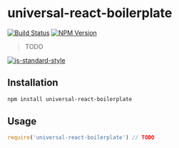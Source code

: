 # universal-react-boilerplate

[![Build Status](https://travis-ci.org/clebert/universal-react-boilerplate.svg?branch=master)](https://travis-ci.org/clebert/universal-react-boilerplate)
[![NPM Version](https://badge.fury.io/js/universal-react-boilerplate.svg)](https://badge.fury.io/js/universal-react-boilerplate)

> TODO

[![js-standard-style](https://cdn.rawgit.com/feross/standard/master/badge.svg)](https://github.com/feross/standard)

## Installation

```sh
npm install universal-react-boilerplate
```

## Usage

```js
require('universal-react-boilerplate') // TODO
```
